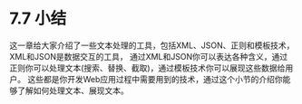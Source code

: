 # 7.7 小结
这一章给大家介绍了一些文本处理的工具，包括XML、JSON、正则和模板技术，XML和JSON是数据交互的工具，
通过XML和JSON你可以表达各种含义，通过正则你可以处理文本(搜索、替换、截取)，通过模板技术你可以展现这些数据给用户。
这些都是你开发Web应用过程中需要用到的技术，通过这个小节的介绍你能够了解如何处理文本、展现文本。


